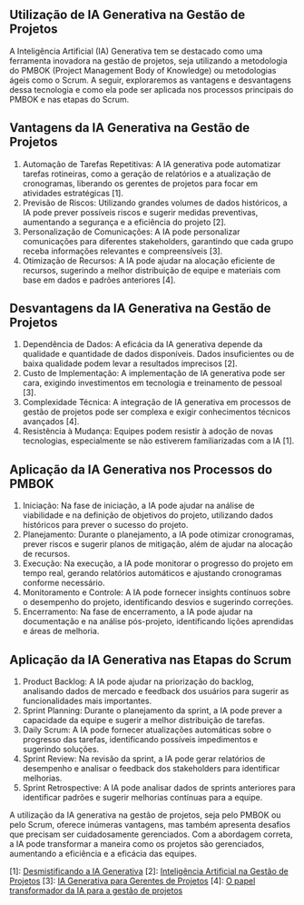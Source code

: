 ## Utilização de IA Generativa na Gestão de Projetos
A Inteligência Artificial (IA) Generativa tem se destacado como uma ferramenta inovadora na gestão de projetos, seja utilizando a metodologia do PMBOK (Project Management Body of Knowledge) ou metodologias ágeis como o Scrum. A seguir, exploraremos as vantagens e desvantagens dessa tecnologia e como ela pode ser aplicada nos processos principais do PMBOK e nas etapas do Scrum.

## Vantagens da IA Generativa na Gestão de Projetos
1.	Automação de Tarefas Repetitivas: A IA generativa pode automatizar tarefas rotineiras, como a geração de relatórios e a atualização de cronogramas, liberando os gerentes de projetos para focar em atividades estratégicas [1].
2.	Previsão de Riscos: Utilizando grandes volumes de dados históricos, a IA pode prever possíveis riscos e sugerir medidas preventivas, aumentando a segurança e a eficiência do projeto [2].
3.	Personalização de Comunicações: A IA pode personalizar comunicações para diferentes stakeholders, garantindo que cada grupo receba informações relevantes e compreensíveis [3].
4.	Otimização de Recursos: A IA pode ajudar na alocação eficiente de recursos, sugerindo a melhor distribuição de equipe e materiais com base em dados e padrões anteriores [4].

## Desvantagens da IA Generativa na Gestão de Projetos
1.	Dependência de Dados: A eficácia da IA generativa depende da qualidade e quantidade de dados disponíveis. Dados insuficientes ou de baixa qualidade podem levar a resultados imprecisos [2].
2.	Custo de Implementação: A implementação de IA generativa pode ser cara, exigindo investimentos em tecnologia e treinamento de pessoal [3].
3.	Complexidade Técnica: A integração de IA generativa em processos de gestão de projetos pode ser complexa e exigir conhecimentos técnicos avançados [4].
4.	Resistência à Mudança: Equipes podem resistir à adoção de novas tecnologias, especialmente se não estiverem familiarizadas com a IA [1].

## Aplicação da IA Generativa nos Processos do PMBOK
1.	Iniciação: Na fase de iniciação, a IA pode ajudar na análise de viabilidade e na definição de objetivos do projeto, utilizando dados históricos para prever o sucesso do projeto.
2.	Planejamento: Durante o planejamento, a IA pode otimizar cronogramas, prever riscos e sugerir planos de mitigação, além de ajudar na alocação de recursos.
3.	Execução: Na execução, a IA pode monitorar o progresso do projeto em tempo real, gerando relatórios automáticos e ajustando cronogramas conforme necessário.
4.	Monitoramento e Controle: A IA pode fornecer insights contínuos sobre o desempenho do projeto, identificando desvios e sugerindo correções.
5.	Encerramento: Na fase de encerramento, a IA pode ajudar na documentação e na análise pós-projeto, identificando lições aprendidas e áreas de melhoria.

## Aplicação da IA Generativa nas Etapas do Scrum
1.	Product Backlog: A IA pode ajudar na priorização do backlog, analisando dados de mercado e feedback dos usuários para sugerir as funcionalidades mais importantes.
2.	Sprint Planning: Durante o planejamento da sprint, a IA pode prever a capacidade da equipe e sugerir a melhor distribuição de tarefas.
3.	Daily Scrum: A IA pode fornecer atualizações automáticas sobre o progresso das tarefas, identificando possíveis impedimentos e sugerindo soluções.
4.	Sprint Review: Na revisão da sprint, a IA pode gerar relatórios de desempenho e analisar o feedback dos stakeholders para identificar melhorias.
5.	Sprint Retrospective: A IA pode analisar dados de sprints anteriores para identificar padrões e sugerir melhorias contínuas para a equipe.

A utilização da IA generativa na gestão de projetos, seja pelo PMBOK ou pelo Scrum, oferece inúmeras vantagens, mas também apresenta desafios que precisam ser cuidadosamente gerenciados. Com a abordagem correta, a IA pode transformar a maneira como os projetos são gerenciados, aumentando a eficiência e a eficácia das equipes.

[1]: [Desmistificando a IA Generativa](https://www.heflo.com/pt-br/tecnologia/ai-generative-visao-geral-gerentes-projeto/)
[2]: [Inteligência Artificial na Gestão de Projetos](https://vanzolini.org.br/blog/inteligencia-artificial-na-gestao-de-projetos/)
[3]: [IA Generativa para Gerentes de Projetos](https://pmidf.org/ia-generativa-para-gerentes-de-projetos/)
[4]: [O papel transformador da IA para a gestão de projetos](https://www.sesamehr.com.br/blog/ia-gestao-projetos/)
